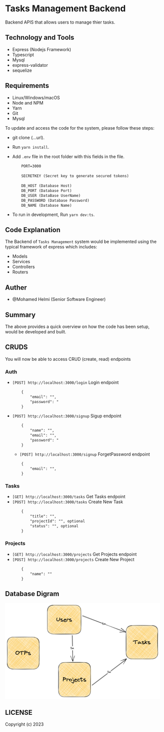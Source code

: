 # Tasks Management Backend

Backend APIS that allows users to manage thier tasks.

## Technology and Tools

-   Express (Nodejs Framework)
-   Typescript
-   Mysql
-   express-validator
-   sequelize

## Requirements

-   Linux/Windows/macOS
-   Node and NPM
-   Yarn
-   Git
-   Mysql

To update and access the code for the system, please follow these steps:

-   git clone (...url).
-   Run `yarn install`.
-   Add `.env` file in the root folder with this fields in the file.
  
    ```
        PORT=3000

        SECRETKEY (Secret key to generate secured tokens)

        DB_HOST (Database Host)
        DB_PORT (Database Port)
        DB_USER (DataBase UserName)
        DB_PASSWORD (Database Password)
        DB_NAME (Database Name)
    ```

-   To run in development, Run `yarn dev:ts`.

## Code Explanation

The Backend of ```Tasks Management``` system would be implemented using the typical framework of express which includes:

-   Models
-   Services
-   Controllers
-   Routers

## Auther

-   @Mohamed Helmi (Senior Software Engineer)

## Summary

The above provides a quick overview on how the code has been setup, would be developed and built.

## CRUDS

You will now be able to access CRUD (create, read) endpoints

### Auth

  - `[POST] http://localhost:3000/login` Login endpoint
    ```
        {
            "email": "",
            "password": "
        }
    ```
  - `[POST] http://localhost:3000/signup` Sigup endpoint
    ```
        {
            "name": "",   
            "email": "",
            "password": "
        }
    ```
    - `[POST] http://localhost:3000/signup` ForgetPassword endpoint
    ```
        {  
            "email": "",
        }
    ```
### Tasks

  - `[GET] http://localhost:3000/tasks` Get Tasks endpoint
  - `[POST] http://localhost:3000/tasks` Create New Task
    ```
        {
            "title": "",
            "projectId": "", optional
            "status": "", optional
        }
    ```
### Projects

  - `[GET] http://localhost:3000/projects` Get Projects endpoint
  - `[POST] http://localhost:3000/projects` Create New Project
    ```
        {
            "name": ""
        }
    ```



## Database Digram

!["DB Schema"](https://github.com/mohamedhelmi70/tasks-management/blob/master/assets/DB_Schema.png?raw=true "DB Schema")

## LICENSE
Copyright (c) 2023
